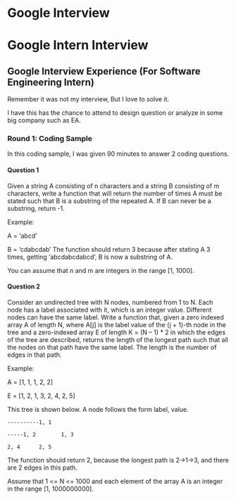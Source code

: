 # Google Interview

# Google Intern Interview

## Google Interview Experience (For Software Engineering Intern)

Remember it was not my interview, But I love to solve it.

I have this has the chance to attend to design question or analyze in some big company such as EA.

### Round 1: Coding Sample

In this coding sample, I was given 90 minutes to answer 2 coding questions.

#### Question 1

Given a string A consisting of n characters and a string B consisting of m characters, write a function that will return the number of times A must be stated such that B is a substring of the repeated A. If B can never be a substring, return -1.

Example:

A = ‘abcd’

B = ‘cdabcdab’
The function should return 3 because after stating A 3 times, getting ‘abcdabcdabcd’, B is now a substring of A.

You can assume that n and m are integers in the range [1, 1000].

#### Question 2

Consider an undirected tree with N nodes, numbered from 1 to N. Each node has a label associated with it, which is an integer value. Different nodes can have the same label. Write a function that, given a zero indexed array A of length N, where A[j] is the label value of the (j + 1)-th node in the tree and a zero-indexed array E of length K = (N – 1) * 2 in which the edges of the tree are described, returns the length of the longest path such that all the nodes on that path have the same label. The length is the number of edges in that path.

Example:

A = [1, 1, 1, 2, 2]

E = [1, 2, 1, 3, 2, 4, 2, 5]

This tree is shown below. A node follows the form label, value.

```
----------1, 1

-----1, 2        1, 3

2, 4      2, 5
```

The function should return 2, because the longest path is 2->1->3, and there are 2 edges in this path.

Assume that 1 <= N <= 1000 and each element of the array A is an integer in the range [1, 1000000000].

 
